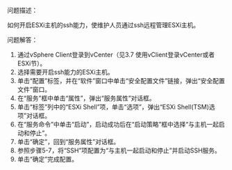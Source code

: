 问题描述：

如何开启ESXi主机的ssh能力，使维护人员通过ssh远程管理ESXi主机。


问题解答：


1.	通过vSphere Client登录到vCenter（见3.7 使用vClient登录vCenter或者ESXi节）。
2.	选择需要开启ssh能力的ESXi主机。
3.	单击“配置”标签，并在“软件”窗口中单击“安全配置文件”链接，弹出“安全配置文件”窗口。
4.	在“服务”框中单击“属性”，弹出“服务属性”对话框。
5.	单击“标签”列中的“ESXi Shell”项，单击“选项”，弹出“ESXi Shell(TSM)选项”对话框。
6.	在“服务命令”中单击“启动”，启动成功后在“启动策略”框中选择“与主机一起启动和停止”。
7.	单击“确定”，回到“服务属性”对话框。
8.	参照步骤5-7，将“SSH”项配置为“与主机一起启动和停止”并启动SSH服务。
9.	单击“确定”完成配置。


